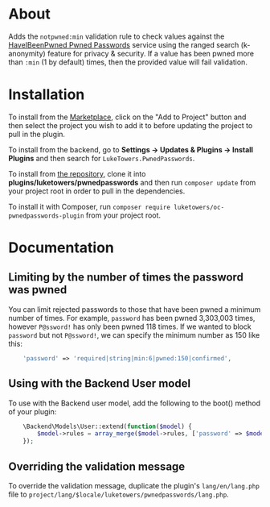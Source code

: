 # About

Adds the `notpwned:min` validation rule to check values against the [HaveIBeenPwned Pwned Passwords](https://haveibeenpwned.com/Passwords) service using the ranged search (k-anonymity) feature for privacy & security. If a value has been pwned more than `:min` (1 by default) times, then the provided value will fail validation.

# Installation

To install from the [Marketplace](https://octobercms.com/plugin/luketowers-pwnedpasswords), click on the "Add to Project" button and then select the project you wish to add it to before updating the project to pull in the plugin.

To install from the backend, go to **Settings -> Updates & Plugins -> Install Plugins** and then search for `LukeTowers.PwnedPasswords`.

To install from [the repository](https://github.com/luketowers/oc-pwnedpasswords-plugin), clone it into **plugins/luketowers/pwnedpasswords** and then run `composer update` from your project root in order to pull in the dependencies.

To install it with Composer, run `composer require luketowers/oc-pwnedpasswords-plugin` from your project root.

# Documentation

## Limiting by the number of times the password was pwned

You can limit rejected passwords to those that have been pwned a minimum number of times.
For example, `password` has been pwned 3,303,003 times, however `P@ssword!` has only been pwned 118 times.
If we wanted to block `password` but not `P@ssword!`, we can specify the minimum number as 150 like this:

```php
    'password' => 'required|string|min:6|pwned:150|confirmed',
```

## Using with the Backend User model

To use with the Backend user model, add the following to the boot() method of your plugin:

```php
    \Backend\Models\User::extend(function($model) {
        $model->rules = array_merge($model->rules, ['password' => $model->rules['password'] . '|notpwned']);
    });
```

## Overriding the validation message

To override the validation message, duplicate the plugin's `lang/en/lang.php` file to `project/lang/$locale/luketowers/pwnedpasswords/lang.php`.